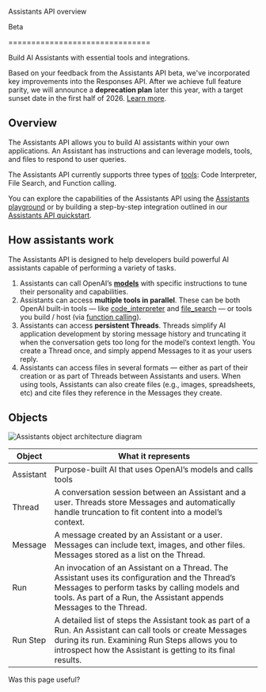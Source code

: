 Assistants API overview

Beta

===============================

Build AI Assistants with essential tools and integrations.

Based on your feedback from the Assistants API beta, we've incorporated key improvements into the Responses API. After we achieve full feature parity, we will announce a **deprecation plan** later this year, with a target sunset date in the first half of 2026. [Learn more](/docs/guides/responses-vs-chat-completions).

Overview
--------

The Assistants API allows you to build AI assistants within your own applications. An Assistant has instructions and can leverage models, tools, and files to respond to user queries.

The Assistants API currently supports three types of [tools](/docs/assistants/tools): Code Interpreter, File Search, and Function calling.

You can explore the capabilities of the Assistants API using the [Assistants playground](/playground?mode=assistant) or by building a step-by-step integration outlined in our [Assistants API quickstart](/docs/assistants/quickstart).

How assistants work
-------------------

The Assistants API is designed to help developers build powerful AI assistants capable of performing a variety of tasks.

1.  Assistants can call OpenAI’s **[models](/docs/models)** with specific instructions to tune their personality and capabilities.
2.  Assistants can access **multiple tools in parallel**. These can be both OpenAI built-in tools — like [code\_interpreter](/docs/assistants/tools/code-interpreter) and [file\_search](/docs/assistants/tools/file-search) — or tools you build / host (via [function calling](/docs/assistants/tools/function-calling)).
3.  Assistants can access **persistent Threads**. Threads simplify AI application development by storing message history and truncating it when the conversation gets too long for the model’s context length. You create a Thread once, and simply append Messages to it as your users reply.
4.  Assistants can access files in several formats — either as part of their creation or as part of Threads between Assistants and users. When using tools, Assistants can also create files (e.g., images, spreadsheets, etc) and cite files they reference in the Messages they create.

Objects
-------

![Assistants object architecture diagram](https://cdn.openai.com/API/docs/images/diagram-assistant.webp)

|Object|What it represents|
|---|---|
|Assistant|Purpose-built AI that uses OpenAI’s models and calls tools|
|Thread|A conversation session between an Assistant and a user. Threads store Messages and automatically handle truncation to fit content into a model’s context.|
|Message|A message created by an Assistant or a user. Messages can include text, images, and other files. Messages stored as a list on the Thread.|
|Run|An invocation of an Assistant on a Thread. The Assistant uses its configuration and the Thread’s Messages to perform tasks by calling models and tools. As part of a Run, the Assistant appends Messages to the Thread.|
|Run Step|A detailed list of steps the Assistant took as part of a Run. An Assistant can call tools or create Messages during its run. Examining Run Steps allows you to introspect how the Assistant is getting to its final results.|

Was this page useful?